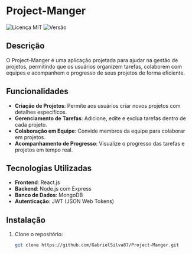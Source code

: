 # Project-Manger
![Licença MIT](https://img.shields.io/badge/licença-MIT-brightgreen)
![Versão](https://img.shields.io/badge/versão-1.0.0-blue)

## Descrição

O Project-Manger é uma aplicação projetada para ajudar na gestão de projetos, permitindo que os usuários organizem tarefas, colaborem com equipes e acompanhem o progresso de seus projetos de forma eficiente.

## Funcionalidades

- **Criação de Projetos**: Permite aos usuários criar novos projetos com detalhes específicos.
- **Gerenciamento de Tarefas**: Adicione, edite e exclua tarefas dentro de cada projeto.
- **Colaboração em Equipe**: Convide membros da equipe para colaborar em projetos.
- **Acompanhamento de Progresso**: Visualize o progresso das tarefas e projetos em tempo real.

## Tecnologias Utilizadas

- **Frontend**: React.js
- **Backend**: Node.js com Express
- **Banco de Dados**: MongoDB
- **Autenticação**: JWT (JSON Web Tokens)

## Instalação

1. Clone o repositório:
   ```bash
   git clone https://github.com/GabrielSilva87/Project-Manger.git